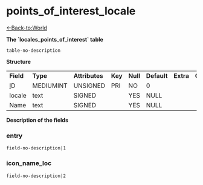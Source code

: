 # points\_of\_interest\_locale

[<-Back-to:World](database-world.md)

**The \`locales\_points\_of\_interest\` table**

`table-no-description`

**Structure**

|                                        |              |                |         |          |             |           |             |
|----------------------------------------|--------------|----------------|---------|----------|-------------|-----------|-------------|
| **Field**                              | **Type**     | **Attributes** | **Key** | **Null** | **Default** | **Extra** | **Comment** |
| [I](#points_of_interest_locale-entry)D | MEDIUMINT | UNSIGNED       | PRI     | NO       | 0           |           |             |
| locale                                 | text         | SIGNED         |         | YES      | NULL        |           |             |
| Name                                   | text         | SIGNED         |         | YES      | NULL        |           |             |

**Description of the fields**

### entry

`field-no-description|1`

### icon\_name\_loc

`field-no-description|2`
